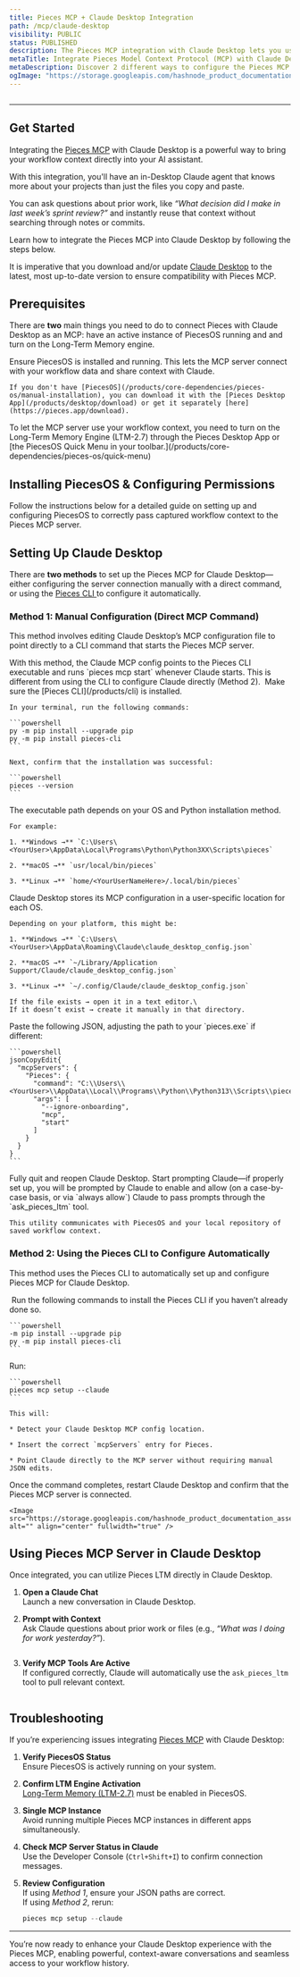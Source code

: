 ```yaml
---
title: Pieces MCP + Claude Desktop Integration
path: /mcp/claude-desktop
visibility: PUBLIC
status: PUBLISHED
description: The Pieces MCP integration with Claude Desktop lets you use Pieces Long-Term Memories captured by PiecesOS without any third-party applications.
metaTitle: Integrate Pieces Model Context Protocol (MCP) with Claude Desktop
metaDescription: Discover 2 different ways to configure the Pieces MCP to provide your workflow context to Claude Desktop, allowing you to work smarter.
ogImage: "https://storage.googleapis.com/hashnode_product_documentation_assets/og_images/MCP/claude_desktop_mcp.jpg"
---
```


<Image src="https://storage.googleapis.com/hashnode_product_documentation_assets/mcp_documentation/pieces_mcp_claude_desktop/pieces_mcp_for_claude_desktop_banner.jpg" alt="" align="center" fullwidth="true" />

***

## Get Started

Integrating the [Pieces MCP](/products/mcp/get-started) with Claude Desktop is a powerful way to bring your workflow context directly into your AI assistant.

With this integration, you'll have an in-Desktop Claude agent that knows more about your projects than just the files you copy and paste.

You can ask questions about prior work, like *“What decision did I make in last week’s sprint review?”* and instantly reuse that context without searching through notes or commits.

Learn how to integrate the Pieces MCP into Claude Desktop by following the steps below.

<Callout type="info">
  It is imperative that you download and/or update <a target="_blank" href="https://claude.ai/download">Claude Desktop</a> to the latest, most up-to-date version to ensure compatibility with Pieces MCP.
</Callout>

## Prerequisites

There are **two** main things you need to do to connect Pieces with Claude Desktop as an MCP: have an active instance of PiecesOS running and and turn on the Long-Term Memory engine.

<Steps>
  <Step title="Install & Run PiecesOS">
    Ensure PiecesOS is installed and running. This lets the MCP server connect with your workflow data and share context with Claude.

    If you don't have [PiecesOS](/products/core-dependencies/pieces-os/manual-installation), you can download it with the [Pieces Desktop App](/products/desktop/download) or get it separately [here](https://pieces.app/download).
  </Step>

  <Step title="Enable Long-Term Memory">
    To let the MCP server use your workflow context, you need to turn on the Long-Term Memory Engine (LTM-2.7) through the Pieces Desktop App or [the PiecesOS Quick Menu in your toolbar.](/products/core-dependencies/pieces-os/quick-menu)
  </Step>
</Steps>

## Installing PiecesOS & Configuring Permissions

Follow the instructions below for a detailed guide on setting up and configuring PiecesOS to correctly pass captured workflow context to the Pieces MCP server.

<pos-download-guide />

## Setting Up Claude Desktop

There are **two methods** to set up the Pieces MCP for Claude Desktop—either configuring the server connection manually with a direct command, or using the [Pieces CLI ](/products/cli)to configure it automatically.

### Method 1: Manual Configuration (Direct MCP Command)

This method involves editing Claude Desktop’s MCP configuration file to point directly to a CLI command that starts the Pieces MCP server.

<Callout type="info">
  With this method, the Claude MCP config points to the Pieces CLI executable and runs `pieces mcp start` whenever Claude starts. This is different from using the CLI to configure Claude directly (Method 2).
</Callout>

<Image src="https://storage.googleapis.com/hashnode_product_documentation_assets/mcp_documentation/pieces_mcp_claude_desktop/claude_manual_config.png" alt="" align="center" fullwidth="true" />

<Steps>
  <Step title="Install the Pieces CLI">
    Make sure the [Pieces CLI](/products/cli) is installed.

    In your terminal, run the following commands:

    ```powershell
    py -m pip install --upgrade pip
    py -m pip install pieces-cli
    ```

    Next, confirm that the installation was successful:

    ```powershell
    pieces --version
    ```
  </Step>

  <Step title="Locate the Pieces CLI Executable">
    The executable path depends on your OS and Python installation method.

    For example:

    1. **Windows →** `C:\Users\<YourUser>\AppData\Local\Programs\Python\Python3XX\Scripts\pieces`

    2. **macOS →** `usr/local/bin/pieces`

    3. **Linux →** `home/<YourUserNameHere>/.local/bin/pieces`
  </Step>

  <Step title="Locate or Create the Claude Desktop Config File">
    Claude Desktop stores its MCP configuration in a user-specific location for each OS.

    Depending on your platform, this might be:

    1. **Windows →** `C:\Users\<YourUser>\AppData\Roaming\Claude\claude_desktop_config.json`

    2. **macOS →** `~/Library/Application Support/Claude/claude_desktop_config.json`

    3. **Linux →** `~/.config/Claude/claude_desktop_config.json`

    If the file exists → open it in a text editor.\
    If it doesn’t exist → create it manually in that directory.
  </Step>

  <Step title="Add MCP Server Configuration">
    Paste the following JSON, adjusting the path to your `pieces.exe` if different:

    ```powershell
    jsonCopyEdit{
      "mcpServers": {
        "Pieces": {
          "command": "C:\\Users\\<YourUser>\\AppData\\Local\\Programs\\Python\\Python313\\Scripts\\pieces.exe",
          "args": [
            "--ignore-onboarding",
            "mcp",
            "start"
          ]
        }
      }
    }
    ```
  </Step>

  <Step title="Save & Restart Claude Desktop">
    Fully quit and reopen Claude Desktop.
  </Step>

  <Step title="Enable Pieces MCP">
    Start prompting Claude—if properly set up, you will be prompted by Claude to enable and allow (on a case-by-case basis, or via `always allow`) Claude to pass prompts through the `ask_pieces_ltm` tool.

    This utility communicates with PiecesOS and your local repository of saved workflow context.
  </Step>
</Steps>

### Method 2: Using the Pieces CLI to Configure Automatically

This method uses the Pieces CLI to automatically set up and configure Pieces MCP for Claude Desktop.

<Image src="https://storage.googleapis.com/hashnode_product_documentation_assets/mcp_documentation/pieces_mcp_claude_desktop/generic_cli_shot.png" alt="" align="center" fullwidth="false" />

<Steps>
  <Step title="Install the Pieces CLI">
    Run the following commands to install the Pieces CLI if you haven’t already done so.

    ```powershell
    -m pip install --upgrade pip
    py -m pip install pieces-cli
    ```
  </Step>

  <Step title="Run the Automatic Setup Command">
    Run:

    ```powershell
    pieces mcp setup --claude
    ```

    This will:

    * Detect your Claude Desktop MCP config location.

    * Insert the correct `mcpServers` entry for Pieces.

    * Point Claude directly to the MCP server without requiring manual JSON edits.
  </Step>

  <Step title="Restart Claude Desktop">
    Once the command completes, restart Claude Desktop and confirm that the Pieces MCP server is connected.

    <Image src="https://storage.googleapis.com/hashnode_product_documentation_assets/mcp_documentation/pieces_mcp_claude_desktop/cli_mcp_setup_claude_desktop.png" alt="" align="center" fullwidth="true" />
  </Step>
</Steps>

## Using Pieces MCP Server in Claude Desktop

Once integrated, you can utilize Pieces LTM directly in Claude Desktop.

1. **Open a Claude Chat**\
   Launch a new conversation in Claude Desktop.

2. **Prompt with Context**\
   Ask Claude questions about prior work or files (e.g., *“What was I doing for work yesterday?”*).

<Image src="https://storage.googleapis.com/hashnode_product_documentation_assets/mcp_documentation/pieces_mcp_claude_desktop/what_have_i_been_working_on.png" alt="" align="center" fullwidth="true" />

3. **Verify MCP Tools Are Active**\
   If configured correctly, Claude will automatically use the `ask_pieces_ltm` tool to pull relevant context.

<Image src="https://storage.googleapis.com/hashnode_product_documentation_assets/mcp_documentation/pieces_mcp_claude_desktop/general_claude_desktop_output_1.png" alt="" align="center" fullwidth="true" />

## Troubleshooting

If you’re experiencing issues integrating [Pieces MCP](/products/mcp/get-started) with Claude Desktop:

1. **Verify PiecesOS Status**\
   Ensure PiecesOS is actively running on your system.

2. **Confirm LTM Engine Activation**\
   [Long-Term Memory (LTM-2.7)](/products/core-dependencies/pieces-os/quick-menu#ltm-25-engine) must be enabled in PiecesOS.

3. **Single MCP Instance**\
   Avoid running multiple Pieces MCP instances in different apps simultaneously.

4. **Check MCP Server Status in Claude**\
   Use the Developer Console (`Ctrl+Shift+I`) to confirm connection messages.

5. **Review Configuration**\
   If using *Method 1*, ensure your JSON paths are correct.\
   If using *Method 2*, rerun:

   ```powershell
   pieces mcp setup --claude
   ```

***

You’re now ready to enhance your Claude Desktop experience with the Pieces MCP, enabling powerful, context-aware conversations and seamless access to your workflow history.